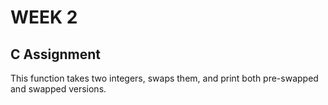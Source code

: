 # WEEK 2 #
## C Assignment ##
This function takes two integers, swaps them, and print both pre-swapped and swapped versions. 
